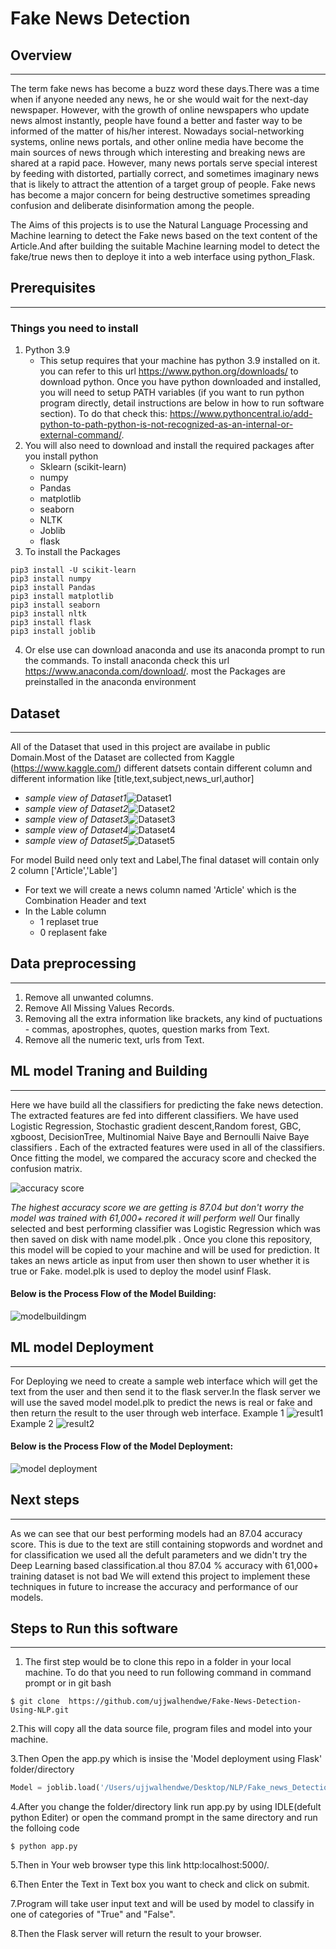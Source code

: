 # Fake News Detection
## **Overview**
---
The term fake news has become a buzz word these days.There was a time when if anyone needed any news, he or she would wait for the next-day newspaper. However, with the growth of online newspapers who update news almost instantly, people have found a better and faster way to be informed of the matter of his/her interest. Nowadays social-networking systems, online news portals, and other online media have become the main sources of news through which interesting and breaking news are shared at a rapid pace. However, many news portals serve special interest by feeding with distorted, partially correct, and sometimes imaginary news that is likely to attract the attention of a target group of people. Fake
news has become a major concern for being destructive sometimes spreading confusion and deliberate disinformation among the people.

The Aims of this projects is to use the Natural Language Processing and Machine learning  to detect the Fake news based on the text content of the Article.And after building the suitable Machine learning model to detect the fake/true news then to deploye it into a web interface using python_Flask.

## **Prerequisites**
---
### Things you need to install 
1. Python 3.9
     * This setup requires that your machine has python 3.9 installed on it. you can refer to this url https://www.python.org/downloads/ to download python. Once you have python downloaded and installed, you will need to setup PATH variables (if you want to run python program directly, detail instructions are below in how to run software section). To do that check this: https://www.pythoncentral.io/add-python-to-path-python-is-not-recognized-as-an-internal-or-external-command/.
2. You will also need to download and install the required packages after you install python 
     * Sklearn (scikit-learn)
     * numpy
     * Pandas
     * matplotlib
     * seaborn 
     * NLTK
     * Joblib
     * flask 
3. To install the Packages
```Language
pip3 install -U scikit-learn
pip3 install numpy
pip3 install Pandas
pip3 install matplotlib
pip3 install seaborn
pip3 install nltk
pip3 install flask
pip3 install joblib
```
4. Or else use can download anaconda and use its anaconda prompt to run the commands. To install anaconda check this url https://www.anaconda.com/download/. most the Packages are preinstalled in the anaconda environment

## **Dataset**
---
All of the Dataset that used in this project are availabe in public Domain.Most of the Dataset are collected from Kaggle (https://www.kaggle.com/)
different datsets contain  different column and different information like [title,text,subject,news_url,author]
* _sample view of Dataset1_![Dataset1](https://github.com/ujjwalhendwe/Fake_news_Detection/blob/main/dt1.PNG)
* _sample view of Dataset2_![Dataset2](https://github.com/ujjwalhendwe/Fake_news_Detection/blob/main/dt2.PNG)
* _sample view of Dataset3_![Dataset3](https://github.com/ujjwalhendwe/Fake_news_Detection/blob/main/dt3.PNG)
* _sample view of Dataset4_![Dataset4](https://github.com/ujjwalhendwe/Fake_news_Detection/blob/main/dt4.PNG)
* _sample view of Dataset5_![Dataset5](https://github.com/ujjwalhendwe/Fake_news_Detection/blob/main/dt5.PNG)

For model Build need only text and Label,The final dataset will contain only 2 column ['Article','Lable']
  * For text we will create a news column named 'Article' which is the Combination Header and text
  * In the Lable column 
      * 1 replaset true
      * 0 replasent fake

## **Data preprocessing**
---
1. Remove all unwanted columns.
2. Remove All Missing Values Records.
3. Removing all the extra information like brackets, any kind of puctuations - commas, apostrophes, quotes, question marks from Text.
4. Remove all the numeric text, urls from Text.

## **ML model Traning and Building**
---
Here we have build all the classifiers for predicting the fake news detection. The extracted features are fed into different classifiers. We have used Logistic Regression,  Stochastic gradient descent,Random forest, GBC, xgboost, DecisionTree, Multinomial Naive Baye and Bernoulli Naive Baye  classifiers . Each of the extracted features were used in all of the classifiers. Once fitting the model, we compared the accuracy score and checked the confusion matrix.

![accuracy score](https://github.com/ujjwalhendwe/Fake_news_Detection/blob/main/download%20(4).png)

_The highest accuracy score we are getting is 87.04 but don't worry the model was trained with 61,000+ recored it will perform well_
Our finally selected and best performing classifier was Logistic Regression which was then saved on disk with name model.plk . Once you clone this repository, this model will be copied to your machine and will be used for prediction. It takes an news article as input from user then shown to user whether it is true or Fake.
model.plk is used to deploy the model usinf Flask.

#### Below is the Process Flow of the Model Building:
![modelbuildingm](https://github.com/ujjwalhendwe/Fake_news_Detection/blob/main/Modelbulding11.PNG)


## **ML model Deployment**
---
For Deploying we need to create a sample web interface which will get the text from the user and then send it to the flask server.In the flask server we will use the saved model model.plk to predict the news is real or fake and then return the result to the user through web interface.
 Example 1
![result1](https://github.com/ujjwalhendwe/Fake_news_Detection/blob/main/1.PNG)
 Example 2
![result2](https://github.com/ujjwalhendwe/Fake_news_Detection/blob/main/2.PNG)

#### Below is the Process Flow of the Model Deployment:
![model deployment](https://github.com/ujjwalhendwe/Fake_news_Detection/blob/main/dep.PNG)


## **Next steps**
---
As we can see that our best performing models had an 87.04 accuracy score. This is due to the text are still containing stopwords and wordnet and for classification we used all the defult parameters and we didn't try the Deep Learning based classification.al thou 87.04 % accuracy with 61,000+ training dataset is not bad We will extend this project to implement these techniques in future to increase the accuracy and performance of our models.

## **Steps to Run this software**
---
1. The first step would be to clone this repo in a folder in your local machine. To do that you need to run following command in command prompt or in git bash
```Language
$ git clone  https://github.com/ujjwalhendwe/Fake-News-Detection-Using-NLP.git
```
2.This will copy all the data source file, program files and model into your machine.

3.Then Open the app.py which is insise the 'Model deployment using Flask' folder/directory
```python
Model = joblib.load('/Users/ujjwalhendwe/Desktop/NLP/Fake_news_Detection/model.pkl') #change the link according  to your folder/directory
```
4.After you change the folder/directory link run app.py by using IDLE(defult python Editer) or open the command prompt in the same directory and run the folloing code
```Language
$ python app.py
```
5.Then in Your web browser type this link http:localhost:5000/.

6.Then Enter the Text in  Text box you want to check and click on submit.

7.Program will take user input text and will be used by model to classify in one of categories of "True" and "False". 

8.Then the Flask server will return the result to your browser.
